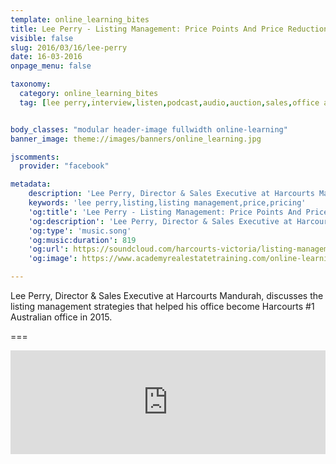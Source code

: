```yaml
---
template: online_learning_bites
title: Lee Perry - Listing Management: Price Points And Price Reductions
visible: false
slug: 2016/03/16/lee-perry
date: 16-03-2016
onpage_menu: false

taxonomy:
  category: online_learning_bites
  tag: [lee perry,interview,listen,podcast,audio,auction,sales,office administrations,sales consultants,property managers,property managers,business owners,managers]


body_classes: "modular header-image fullwidth online-learning"
banner_image: theme://images/banners/online_learning.jpg

jscomments:
  provider: "facebook"

metadata:
    description: 'Lee Perry, Director & Sales Executive at Harcourts Mandurah, discusses the listing management strategies that helped his office become Harcourts #1 Australian office in 2015.'
    keywords: 'lee perry,listing,listing management,price,pricing'
    'og:title': 'Lee Perry - Listing Management: Price Points And Price Reductions'
    'og:description': 'Lee Perry, Director & Sales Executive at Harcourts Mandurah, discusses the listing management strategies that helped his office become Harcourts #1 Australian office in 2015.'
    'og:type': 'music.song'
    'og:music:duration': 819
    'og:url': https://soundcloud.com/harcourts-victoria/listing-management-price-points-and-price-reductions-with-lee-perry
    'og:image': https://www.academyrealestatetraining.com/online-learning/bites/2016/03/16/lee-perry/lee-perry.jpg

---
```


Lee Perry, Director &amp; Sales Executive at Harcourts Mandurah, discusses the listing management strategies that helped his office become Harcourts #1 Australian office in 2015.

===

<iframe width="100%" height="166" scrolling="no" frameborder="no" src="https://w.soundcloud.com/player/?url=https%3A//api.soundcloud.com/tracks/252075376&amp;color=ff5500&amp;auto_play=false&amp;hide_related=false&amp;show_comments=true&amp;show_user=true&amp;show_reposts=false"></iframe>
